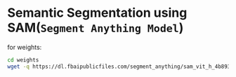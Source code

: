# Semantic Segmentation using SAM(`Segment Anything Model`)

for weights: <br>
```bash
cd weights
wget -q https://dl.fbaipublicfiles.com/segment_anything/sam_vit_h_4b8939.pth
```